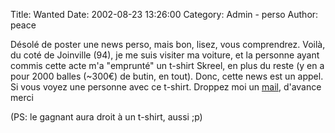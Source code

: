 Title: Wanted
Date: 2002-08-23 13:26:00
Category: Admin - perso
Author: peace

Désolé de poster une news perso, mais bon, lisez, vous comprendrez.
Voilà, du coté de Joinville (94), je me suis visiter ma voiture, et la personne ayant commis cette acte m'a "emprunté" un t-shirt Skreel, en plus du reste (y en a pour 2000 balles (~300&#8364;) de butin, en tout).
Donc, cette news est un appel. Si vous voyez une personne avec ce t-shirt. Droppez moi un [mail](mailto:peacenuker@netcourrier.com), d'avance merci

(PS: le gagnant aura droit à un t-shirt, aussi ;p)